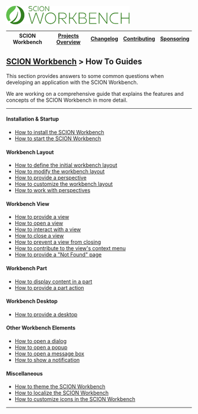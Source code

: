 <a href="/README.md"><img src="/resources/branding/scion-workbench-banner.svg" height="50" alt="SCION Workbench"></a>

| SCION Workbench | [Projects Overview][menu-projects-overview] | [Changelog][menu-changelog] | [Contributing][menu-contributing] | [Sponsoring][menu-sponsoring] |  
| --- | --- | --- | --- | --- |

## [SCION Workbench][menu-home] > How To Guides

This section provides answers to some common questions when developing an application with the SCION Workbench.

We are working on a comprehensive guide that explains the features and concepts of the SCION Workbench in more detail.

***

#### Installation & Startup
- [How to install the SCION Workbench](how-to-install-workbench.md)
- [How to start the SCION Workbench](how-to-start-workbench.md)

#### Workbench Layout
- [How to define the initial workbench layout](how-to-define-initial-layout.md)
- [How to modify the workbench layout](how-to-modify-layout.md)
- [How to provide a perspective](how-to-provide-perspective.md)
- [How to customize the workbench layout](how-to-customize-layout.md)
- [How to work with perspectives](how-to-perspective.md)

#### Workbench View
- [How to provide a view](how-to-provide-view.md)
- [How to open a view](how-to-open-view.md)
- [How to interact with a view](how-to-interact-with-view.md)
- [How to close a view](how-to-close-view.md)
- [How to prevent a view from closing](how-to-prevent-view-closing.md)
- [How to contribute to the view's context menu](how-to-provide-view-menu-item.md)
- [How to provide a "Not Found" page](how-to-provide-not-found-page.md)

#### Workbench Part
- [How to display content in a part](how-to-navigate-part.md)
- [How to provide a part action](how-to-provide-part-action.md)

#### Workbench Desktop
- [How to provide a desktop](how-to-provide-desktop.md)

#### Other Workbench Elements
- [How to open a dialog](how-to-open-dialog.md)
- [How to open a popup](how-to-open-popup.md)
- [How to open a message box](how-to-open-message-box.md)
- [How to show a notification](how-to-show-notification.md)
 
#### Miscellaneous
- [How to theme the SCION Workbench](how-to-theme-workbench.md)
- [How to localize the SCION Workbench](how-to-localize.md)
- [How to customize icons in the SCION Workbench](how-to-icons.md)

***

[menu-home]: /README.md
[menu-projects-overview]: /docs/site/projects-overview.md
[menu-changelog]: /docs/site/changelog.md
[menu-contributing]: /CONTRIBUTING.md
[menu-sponsoring]: /docs/site/sponsoring.md
